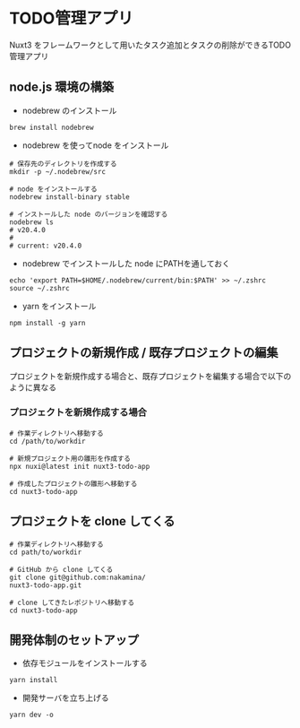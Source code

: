 # TODO管理アプリ
Nuxt3 をフレームワークとして用いたタスク追加とタスクの削除ができるTODO管理アプリ

## node.js 環境の構築
- nodebrew のインストール
```shell
brew install nodebrew
```
- nodebrew を使ってnode をインストール
```shell
# 保存先のディレクトリを作成する
mkdir -p ~/.nodebrew/src

# node をインストールする
nodebrew install-binary stable

# インストールした node のバージョンを確認する
nodebrew ls
# v20.4.0
#
# current: v20.4.0
```
- nodebrew でインストールした node にPATHを通しておく
```shell
echo 'export PATH=$HOME/.nodebrew/current/bin:$PATH' >> ~/.zshrc
source ~/.zshrc
```
- yarn をインストール
```shell
npm install -g yarn
```
## プロジェクトの新規作成 / 既存プロジェクトの編集
プロジェクトを新規作成する場合と、既存プロジェクトを編集する場合で以下のように異なる
### プロジェクトを新規作成する場合

```shell
# 作業ディレクトリへ移動する
cd /path/to/workdir

# 新規プロジェクト用の雛形を作成する
npx nuxi@latest init nuxt3-todo-app

# 作成したプロジェクトの雛形へ移動する
cd nuxt3-todo-app
```


## プロジェクトを clone してくる


```shell
# 作業ディレクトリへ移動する
cd path/to/workdir

# GitHub から clone してくる
git clone git@github.com:nakamina/
nuxt3-todo-app.git

# clone してきたレポジトリへ移動する
cd nuxt3-todo-app
 ```
## 開発体制のセットアップ
- 依存モジュールをインストールする
```shell
yarn install
```
- 開発サーバを立ち上げる
```shell
yarn dev -o
```

